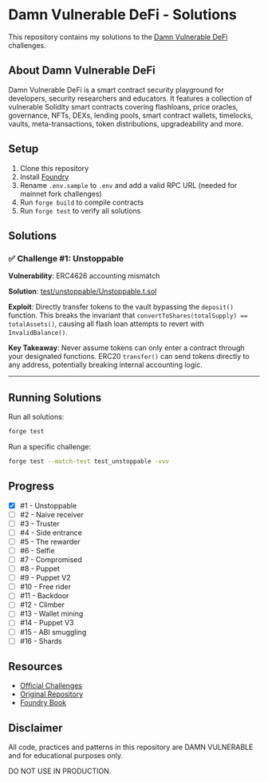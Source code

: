 # Damn Vulnerable DeFi - Solutions

This repository contains my solutions to the [Damn Vulnerable DeFi](https://www.damnvulnerabledefi.xyz/) challenges.

## About Damn Vulnerable DeFi

Damn Vulnerable DeFi is a smart contract security playground for developers, security researchers and educators. It features a collection of vulnerable Solidity smart contracts covering flashloans, price oracles, governance, NFTs, DEXs, lending pools, smart contract wallets, timelocks, vaults, meta-transactions, token distributions, upgradeability and more.

## Setup

1. Clone this repository
2. Install [Foundry](https://book.getfoundry.sh/getting-started/installation)
3. Rename `.env.sample` to `.env` and add a valid RPC URL (needed for mainnet fork challenges)
4. Run `forge build` to compile contracts
5. Run `forge test` to verify all solutions

## Solutions

### ✅ Challenge #1: Unstoppable

**Vulnerability**: ERC4626 accounting mismatch

**Solution**: [test/unstoppable/Unstoppable.t.sol](test/unstoppable/Unstoppable.t.sol#L93-L98)

**Exploit**: Directly transfer tokens to the vault bypassing the `deposit()` function. This breaks the invariant that `convertToShares(totalSupply) == totalAssets()`, causing all flash loan attempts to revert with `InvalidBalance()`.

**Key Takeaway**: Never assume tokens can only enter a contract through your designated functions. ERC20 `transfer()` can send tokens directly to any address, potentially breaking internal accounting logic.

---

## Running Solutions

Run all solutions:
```bash
forge test
```

Run a specific challenge:
```bash
forge test --match-test test_unstoppable -vvv
```

## Progress

- [x] #1 - Unstoppable
- [ ] #2 - Naive receiver
- [ ] #3 - Truster
- [ ] #4 - Side entrance
- [ ] #5 - The rewarder
- [ ] #6 - Selfie
- [ ] #7 - Compromised
- [ ] #8 - Puppet
- [ ] #9 - Puppet V2
- [ ] #10 - Free rider
- [ ] #11 - Backdoor
- [ ] #12 - Climber
- [ ] #13 - Wallet mining
- [ ] #14 - Puppet V3
- [ ] #15 - ABI smuggling
- [ ] #16 - Shards

## Resources

- [Official Challenges](https://www.damnvulnerabledefi.xyz/)
- [Original Repository](https://github.com/theredguild/damn-vulnerable-defi)
- [Foundry Book](https://book.getfoundry.sh/)

## Disclaimer

All code, practices and patterns in this repository are DAMN VULNERABLE and for educational purposes only.

DO NOT USE IN PRODUCTION.
